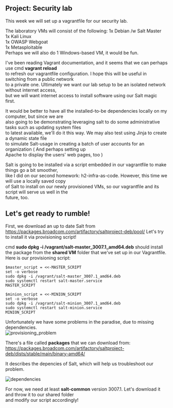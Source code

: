 ## Project: Security lab

This week we will set up a vagrantfile for our security lab.  

The laboratory VMs will consist of the following:
1x Debian /w Salt Master  
1x Kali Linux  
1x OWASP Webgoat  
1x Metasploitable  
Perhaps we will also do 1 Windows-based VM, it would be fun.  

I've been reading Vagrant documentation, and it seems that we can perhaps use cmd **vagrant reload**  
to refresh our vagrantfile configuration. I hope this will be useful in switching from a public network  
to a private one. Ultimately we want our lab setup to be an isolated network without internet access,  
but we will want internet access to install software using our Salt magic first.  

It would be better to have all the installed-to-be dependencies locally on my computer, but since we are  
also going to be demonstrating leveraging salt to do some administrative tasks such as updating system files    
to latest available, we'll do it this way. We may also test using Jinja to create a dynamic state file    
to simulate Salt-usage in creating a batch of user accounts for an organization ( And perhaps setting up   
Apache to display the users' web pages, too )  

Salt is going to be installed via a script embedded in our vagrantfile to make things go a bit smoother,  
like I did on our second homework: h2-infra-as-code. However, this time we will use a locally saved copy  
of Salt to install on our newly provisioned VMs, so our vagrantfile and its script will serve us well in the  
future, too. 

## Let's get ready to rumble!

First, we download an up to date Salt from https://packages.broadcom.com/artifactory/saltproject-deb/pool/
Let's try to install it via provisioning script!

cmd **sudo dpkg -i /vagrant/salt-master_3007.1_amd64.deb** should install the package from the **shared VM** folder
that we've set up in our Vagrantfile. Here is our provisioning script:

```
$master_script = <<-MASTER_SCRIPT
set -o verbose
sudo dpkg -i /vagrant/salt-master_3007.1_amd64.deb
sudo systemctl restart salt-master.service
MASTER_SCRIPT

$minion_script = <<-MINION_SCRIPT
set -o verbose
sudo dpkg -i /vagrant/salt-minion_3007.1_amd64.deb
sudo systemctl restart salt-minion.service
MINION_SCRIPT
```
  
Unfortunately we have some problems in the paradise, due to missing dependencies.  
![provisioning_problem](https://github.com/user-attachments/assets/9c8e4523-c84b-461b-9f54-75d93147ca0a)  

There's a file called **packages** that we can download from:  
https://packages.broadcom.com/artifactory/saltproject-deb/dists/stable/main/binary-amd64/

It describes the depencies of Salt, which will help us troubleshoot our problem.

![dependencies](https://github.com/user-attachments/assets/845f0847-bc09-4055-bb3d-6af447d0f95e)

For now, we need at least **salt-common** version 3007.1. Let's download it and throw it to our shared folder  
and modify our script accordingly!







